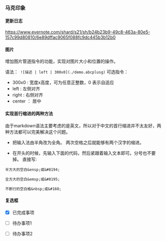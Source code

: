 
### 马克印象

#### 更新日志

https://www.evernote.com/shard/s21/sh/b24b23b9-49c8-463a-80e5-157c99d80810/6e89dffac9065f088fc9dc445b3b12b0


#### 图片
增加图片管道指令的功能，实现对图片大小和位置的操作。

语法：` ![描述 | left | 300x0](./demo.abcplusg)`
可选指令：
- 300x0 : 宽度x高度，可为任意正整数，0 表示自适应
- left : 左侧对齐
- right : 右侧对齐
- center ： 居中


#### 实现首行缩进的两种方法
由于markdown语法主要考虑的是英文，所以对于中文的首行缩进并不太友好，两种方法都可以完美解决这个问题。

- 把输入法由半角改为全角。 两次空格之后就能够有两个汉字的缩进。

- 在开头的时候，先输入下面的代码，然后紧跟着输入文本即可。分号也不要掉。
直接写:
```
半方大的空白&ensp;或&#8194;

全方大的空白&emsp;或&#8195;

不断行的空白格&nbsp;或&#160;
```

#### 复选框
- [x] 已完成事项
- [ ] 待办事项1
- [ ] 待办事项2



